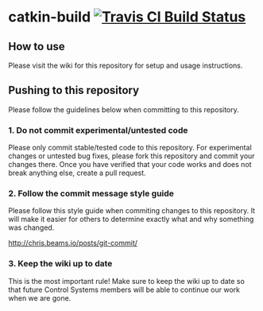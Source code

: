 <h1>catkin-build <a href="https://travis-ci.com/KSU-ART/catkin-build"><img alt="Travis CI Build Status" src="https://travis-ci.com/KSU-ART/catkin-build.svg?token=D18XHYknLk1xzGmf6kuz&branch=apmpid"/></a></h1>

## How to use

Please visit the wiki for this repository for setup and usage instructions.

## Pushing to this repository

Please follow the guidelines below when committing to this repository.

### 1. Do not commit experimental/untested code

Please only commit stable/tested code to this repository. For
experimental changes or untested bug fixes, please fork this repository
and commit your changes there. Once you have verified that your code
works and does not break anything else, create a pull request.

### 2. Follow the commit message style guide

Please follow this style guide when commiting changes to this
repository. It will make it easier for others to determine exactly what
and why something was changed.

http://chris.beams.io/posts/git-commit/

### 3. Keep the wiki up to date

This is the most important rule! Make sure to keep the wiki up to date
so that future Control Systems members will be able to continue our work
when we are gone.
